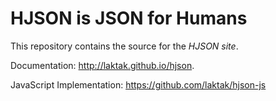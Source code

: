 # HJSON is JSON for Humans

This repository contains the source for the *HJSON site*.

Documentation: http://laktak.github.io/hjson.

JavaScript Implementation: https://github.com/laktak/hjson-js
